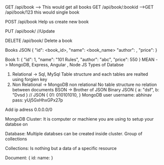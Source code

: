 GET /api/book --> This would get all books
GET /api/book/:bookid -->GET /api/book/123 this would single book

POST /api/book  Help us create new book

PUT /api/book/<bookid> //Update 

DELETE /api/book/<bookid> Delete a book

Books JSON
{
    "id": <book_id>,
    "name": <book_name>
    "author": <author>,
    "price": <price>
}

Book 1:
{
    "id": 1,
    "name": "101 Rules",
    "author": "abc",
    "price": 550
}
MEAN -> MongoDB, Express, Angular , Node JS
Types of Databse
1) Relational -> Sql, MySql 
Table structure and each tables are realted using forgien key
2) Non Relational -> MongoDB
non relational 
No table structure
no relation between documents
BSON -> Brother of JSON
Binary JSON
{
    a: "dsf",
    b: "Dvsd
} // JSON
{
    01: 010101010,
}
MongoDB user
username: abhinav
pass: yUj5GxHhxGPx27p

Add ip adress
0.0.0.0/0


MongoDB
Cluster: It is computer or machiene you are using to setup your databse on

Database: Multiple databses can be created inside cluster. Group of collections

Collections:
Is nothing but a data of a specific resource

Document:
{
    id: 
    name: 
}
